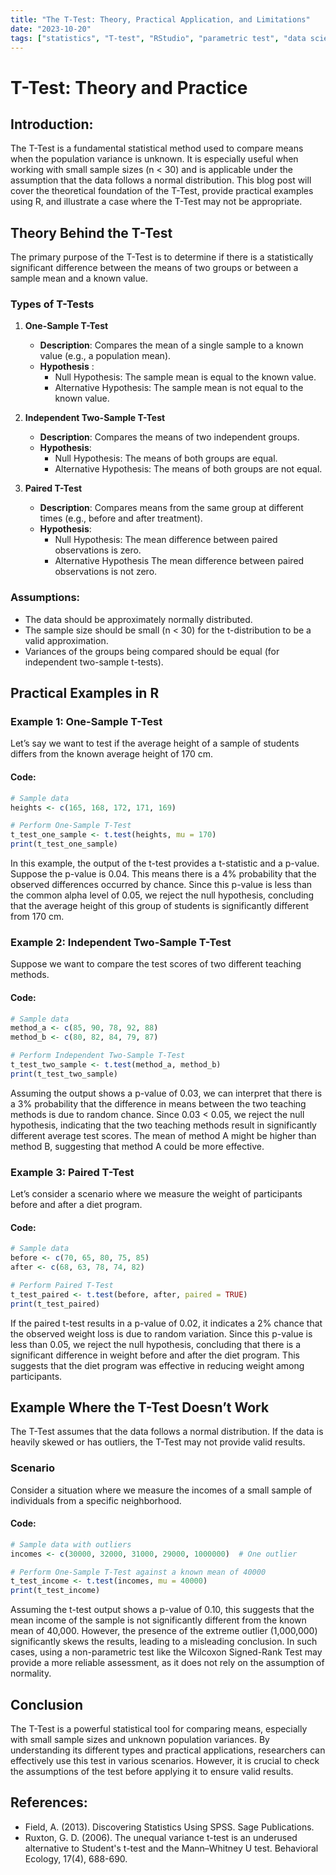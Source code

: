 ```yaml
---
title: "The T-Test: Theory, Practical Application, and Limitations"
date: "2023-10-20"
tags: ["statistics", "T-test", "RStudio", "parametric test", "data science"]
---
```


# T-Test: Theory and Practice


## Introduction:

The T-Test is a fundamental statistical method used to compare means when the population variance is unknown. It is especially useful when working with small sample sizes (n < 30) and is applicable under the assumption that the data follows a normal distribution. This blog post will cover the theoretical foundation of the T-Test, provide practical examples using R, and illustrate a case where the T-Test may not be appropriate.

## Theory Behind the T-Test

The primary purpose of the T-Test is to determine if there is a statistically significant difference between the means of two groups or between a sample mean and a known value.

### Types of T-Tests

1. **One-Sample T-Test**
   - **Description**: Compares the mean of a single sample to a known value (e.g., a population mean).
   - **Hypothesis** :
     - Null Hypothesis: The sample mean is equal to the known value.
     - Alternative Hypothesis: The sample mean is not equal to the known value.

2. **Independent Two-Sample T-Test**
   - **Description**: Compares the means of two independent groups.
   - **Hypothesis**:
     - Null Hypothesis: The means of both groups are equal.
     - Alternative Hypothesis: The means of both groups are not equal.
    
3. **Paired T-Test**
   - **Description**: Compares means from the same group at different times (e.g., before and after treatment).
   - **Hypothesis**:
     - Null Hypothesis: The mean difference between paired observations is zero.
     - Alternative Hypothesis The mean difference between paired observations is not zero.

### Assumptions:

- The data should be approximately normally distributed.
- The sample size should be small (n < 30) for the t-distribution to be a valid approximation.
- Variances of the groups being compared should be equal (for independent two-sample t-tests).

## Practical Examples in R

### Example 1: One-Sample T-Test

Let’s say we want to test if the average height of a sample of students differs from the known average height of 170 cm.

#### Code:
```r
# Sample data
heights <- c(165, 168, 172, 171, 169)

# Perform One-Sample T-Test
t_test_one_sample <- t.test(heights, mu = 170)
print(t_test_one_sample)
```

In this example, the output of the t-test provides a t-statistic and a p-value. Suppose the p-value is 0.04. This means there is a 4% probability that the observed differences occurred by chance. Since this p-value is less than the common alpha level of 0.05, we reject the null hypothesis, concluding that the average height of this group of students is significantly different from 170 cm.

### Example 2: Independent Two-Sample T-Test 
Suppose we want to compare the test scores of two different teaching methods.

#### Code:
```r
# Sample data
method_a <- c(85, 90, 78, 92, 88)
method_b <- c(80, 82, 84, 79, 87)

# Perform Independent Two-Sample T-Test
t_test_two_sample <- t.test(method_a, method_b)
print(t_test_two_sample)
```
Assuming the output shows a p-value of 0.03, we can interpret that there is a 3% probability that the difference in means between the two teaching methods is due to random chance. Since 0.03 < 0.05, we reject the null hypothesis, indicating that the two teaching methods result in significantly different average test scores. The mean of method A might be higher than method B, suggesting that method A could be more effective.

### Example 3: Paired T-Test

Let’s consider a scenario where we measure the weight of participants before and after a diet program.

#### Code:
```r
# Sample data
before <- c(70, 65, 80, 75, 85)
after <- c(68, 63, 78, 74, 82)

# Perform Paired T-Test
t_test_paired <- t.test(before, after, paired = TRUE)
print(t_test_paired)
```
If the paired t-test results in a p-value of 0.02, it indicates a 2% chance that the observed weight loss is due to random variation. Since this p-value is less than 0.05, we reject the null hypothesis, concluding that there is a significant difference in weight before and after the diet program. This suggests that the diet program was effective in reducing weight among participants.

## Example Where the T-Test Doesn’t Work

The T-Test assumes that the data follows a normal distribution. If the data is heavily skewed or has outliers, the T-Test may not provide valid results.

### Scenario
Consider a situation where we measure the incomes of a small sample of individuals from a specific neighborhood.

#### Code:
```r
# Sample data with outliers
incomes <- c(30000, 32000, 31000, 29000, 1000000)  # One outlier

# Perform One-Sample T-Test against a known mean of 40000
t_test_income <- t.test(incomes, mu = 40000)
print(t_test_income)
```

Assuming the t-test output shows a p-value of 0.10, this suggests that the mean income of the sample is not significantly different from the known mean of 40,000. However, the presence of the extreme outlier (1,000,000) significantly skews the results, leading to a misleading conclusion. In such cases, using a non-parametric test like the Wilcoxon Signed-Rank Test may provide a more reliable assessment, as it does not rely on the assumption of normality.

## Conclusion

The T-Test is a powerful statistical tool for comparing means, especially with small sample sizes and unknown population variances. By understanding its different types and practical applications, researchers can effectively use this test in various scenarios. However, it is crucial to check the assumptions of the test before applying it to ensure valid results.

## References:
- Field, A. (2013). Discovering Statistics Using SPSS. Sage Publications.
- Ruxton, G. D. (2006). The unequal variance t-test is an underused alternative to Student's t-test and the Mann–Whitney U test. Behavioral Ecology, 17(4), 688-690.
